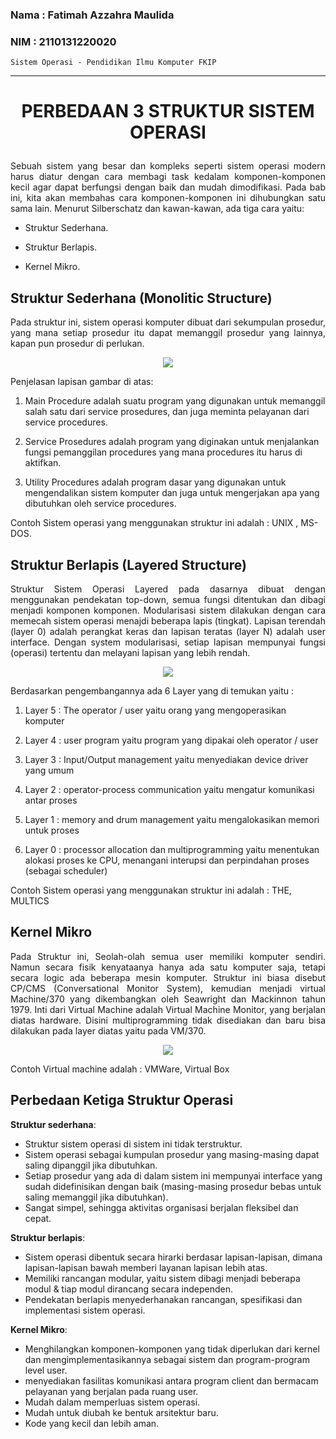 ### Nama : Fatimah Azzahra Maulida

### NIM : 2110131220020

`Sistem Operasi - Pendidikan Ilmu Komputer FKIP`

---

# <p align=center><b>PERBEDAAN 3 STRUKTUR SISTEM OPERASI</b></p>

<p align=justify>Sebuah sistem yang besar dan kompleks seperti sistem operasi modern harus diatur dengan cara
membagi task kedalam komponen-komponen kecil agar dapat berfungsi dengan baik dan mudah
dimodifikasi. Pada bab ini, kita akan membahas cara komponen-komponen ini dihubungkan satu
sama lain. Menurut Silberschatz dan kawan-kawan, ada tiga cara yaitu:</p>

- Struktur Sederhana.

- Struktur Berlapis.

- Kernel Mikro.

## **Struktur Sederhana (Monolitic Structure)**

<p align=justify>Pada struktur ini, sistem operasi komputer dibuat dari sekumpulan prosedur, yang mana setiap prosedur itu dapat memanggil prosedur yang lainnya, kapan pun prosedur di perlukan.</p>

<p align=center><img src="https://user-images.githubusercontent.com/112606990/192268843-aefb7763-2df3-4462-ab21-125718034f17.png"></p>

Penjelasan lapisan gambar di atas:

1. Main Procedure adalah suatu program yang digunakan untuk memanggil salah satu dari service prosedures, dan juga meminta pelayanan dari service procedures.

2. Service Prosedures adalah program yang diginakan untuk menjalankan fungsi pemanggilan procedures yang mana procedures itu harus di aktifkan.

3. Utility Procedures adalah program dasar yang digunakan untuk mengendalikan sistem komputer dan juga untuk mengerjakan apa yang dibutuhkan oleh service procedures.

Contoh Sistem operasi yang menggunakan struktur ini adalah : UNIX , MS-DOS.

## **Struktur Berlapis (Layered Structure)**

<p align=justify>Struktur Sistem Operasi Layered pada dasarnya dibuat dengan menggunakan
pendekatan top-down, semua fungsi ditentukan dan dibagi menjadi komponen komponen. Modularisasi sistem dilakukan dengan cara memecah sistem operasi menajdi beberapa lapis (tingkat). Lapisan terendah (layer 0) adalah perangkat keras dan lapisan teratas (layer N) adalah user interface. Dengan system modularisasi, setiap lapisan mempunyai fungsi (operasi) tertentu dan melayani lapisan yang lebih rendah.</p>

<p align=center><img src="https://user-images.githubusercontent.com/112606990/192268851-f1662598-09ea-4c9d-b05b-f7e2e48205ed.png"></p>

Berdasarkan pengembangannya ada 6 Layer yang di temukan yaitu :

1. Layer 5 : The operator / user yaitu orang yang mengoperasikan komputer

2. Layer 4 : user program yaitu program yang dipakai oleh operator / user

3. Layer 3 : Input/Output management yaitu menyediakan device driver yang umum

4. Layer 2 : operator-process communication yaitu mengatur komunikasi antar proses

5. Layer 1 : memory and drum management yaitu mengalokasikan memori untuk proses

6. Layer 0 : processor allocation dan multiprogramming yaitu menentukan alokasi proses ke CPU, menangani interupsi dan perpindahan proses (sebagai scheduler)

Contoh Sistem operasi yang menggunakan struktur ini adalah : THE, MULTICS

## **Kernel Mikro**

<p align=justify>Pada Struktur ini, Seolah-olah semua user memiliki komputer sendiri. Namun secara fisik kenyataanya hanya ada satu komputer saja, tetapi secara logic ada beberapa mesin komputer. Struktur ini biasa disebut CP/CMS (Conversational Monitor System), kemudian menjadi virtual Machine/370 yang dikembangkan oleh Seawright dan Mackinnon tahun 1979. Inti dari Virtual Machine adalah Virtual Machine Monitor, yang berjalan diatas hardware. Disini multiprogramming tidak disediakan dan baru bisa dilakukan pada layer diatas yaitu pada VM/370.</p>

<p align=center><img src="https://user-images.githubusercontent.com/112606990/192268840-131032fb-c3fe-4043-8969-50618a3b7384.png"></p>

Contoh Virtual machine adalah : VMWare, Virtual Box

## **Perbedaan Ketiga Struktur Operasi**

**Struktur sederhana**:

- Struktur sistem operasi di sistem ini tidak terstruktur.
- Sistem operasi sebagai kumpulan prosedur yang masing-masing dapat saling dipanggil jika dibutuhkan.
- Setiap prosedur yang ada di dalam sistem ini mempunyai interface yang sudah didefinisikan dengan baik (masing-masing prosedur bebas untuk saling memanggil jika dibutuhkan).
- Sangat simpel, sehingga aktivitas organisasi berjalan fleksibel dan cepat.

**Struktur berlapis**:

- Sistem operasi dibentuk secara hirarki berdasar lapisan-lapisan, dimana lapisan-lapisan bawah memberi layanan lapisan lebih atas.
- Memiliki rancangan modular, yaitu sistem dibagi menjadi beberapa modul & tiap modul dirancang secara independen.
- Pendekatan berlapis menyederhanakan rancangan, spesifikasi dan implementasi sistem operasi.

**Kernel Mikro**:

- Menghilangkan komponen-komponen yang tidak diperlukan dari kernel dan mengimplementasikannya sebagai sistem dan program-program level user.
- menyediakan fasilitas komunikasi antara program client dan bermacam pelayanan yang berjalan pada ruang user.
- Mudah dalam memperluas sistem operasi.
- Mudah untuk diubah ke bentuk arsitektur baru.
- Kode yang kecil dan lebih aman.
